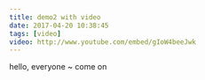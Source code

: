 ```yaml
---
title: demo2 with video
date: 2017-04-20 10:38:45
tags: [video]
video: http://www.youtube.com/embed/gIoW4beeJwk
---
```


hello, everyone ~ come on